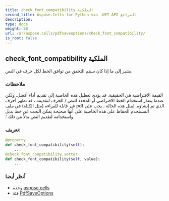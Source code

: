 ```yaml
---
title: check_font_compatibility الملكية
second_title: Aspose.Cells for Python via .NET API المراجع
description:
type: docs
weight: 80
url: /ar/aspose.cells/pdfsaveoptions/check_font_compatibility/
is_root: false
---
```

##  check_font_compatibility الملكية

يشير إلى ما إذا كان سيتم التحقق من توافق الخط لكل حرف في النص.

###  ملاحظات

القيمة الافتراضية هي الحقيقية.
قد يؤدي تعطيل هذه الخاصية إلى تقديم أداء أفضل.
ولكن عندما يتعذر استخدام الخط الافتراضي أو المحدد للنص / الحرف لتقديمه ،
قد تظهر أحرف غير قابلة للقراءة (مثل الكتلة) في ملف pdf الذي تم إنشاؤه.
لمثل هذه الحالة ، يجب على المستخدم الحفاظ على هذه الخاصية على أنها صحيحة
يمكن البحث عن خط بديل واستخدامه لتقديم النص بدلاً من ذلك ؛
###  تعريف:
```python
@property
def check_font_compatibility(self):
    ...
@check_font_compatibility.setter
def check_font_compatibility(self, value):
    ...
```

###  أنظر أيضا
* وحدة [aspose.cells](../../)
* فئة [PdfSaveOptions](/cells/python-net/ar/aspose.cells/pdfsaveoptions)
